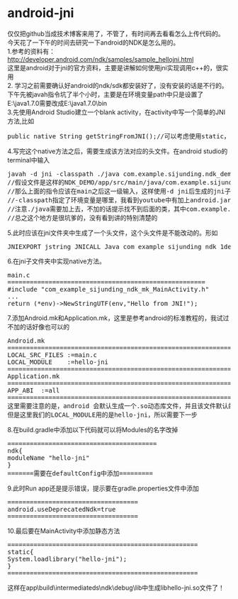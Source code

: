 # android-jni

仅仅把github当成技术博客来用了，不管了，有时间再去看看怎么上传代码的。<br/>
今天花了一下午的时间去研究一下android的NDK是怎么用的。<br/>
1.参考的资料有：http://developer.android.com/ndk/samples/sample_hellojni.html <br/>
这里是android对于jni的官方资料，主要是讲解如何使用jni实现调用c++的，很实用<br/>
2. 学习之前需要确认好android的ndk/sdk都安装好了，没有安装的话是不行的。
下午先被javah指令坑了半个小时，主要是在环境变量path中只是设置了E:\java1.7.0需要改成E:\java1.7.0\bin <br/>
3.先使用Android Studio建立一个blank activity，在activity中写一个简单的JNI方法,比如
<pre>
public native String getStringFromJNI();//可以考虑使用static，申明成类方法
</pre>
4.写完这个native方法之后，需要生成该方法对应的头文件。在android studio的terminal中输入
<pre>
javah -d jni -classpath ./java com.example.sijunding.ndk_demo.MainActivity
//假设文件是这样的NDK_DEMO/app/src/main/java/com.example.sijunding.ndk_demo/MainActivity
//那么上面的指令应该在main之后这一级输入，这样使用-d jni后生成的jni子文件夹，就和java子文件夹同一级
//-classpath指定了环境变量是哪里，我看到youtube中有加上android.jar包的，还有的support包也加上了，我测试的时候不加可以
//注意./java需要加上去，不加的话提示找不到后面的类，其中com.example.sijunding.ndk_demo是包名，MainActivity是类名
//总之这个地方是很坑爹的，没有看到讲的特别清楚的
</pre>
5.此时应该在jni文件夹中生成了一个头文件，这个头文件是不能改动的。形如
<pre>
JNIEXPORT jstring JNICALL Java_com_example_sijunding_ndk_1demo_MainActivity_getStringFromJNI(JNIEnv*,jobject);
</pre>
6.在jni子文件夹中实现native方法。
<pre>
main.c
=====================================================
#include "com_example_sijunding_ndk_mk_MainActivity.h"
...
return (*env)->NewStringUTF(env,"Hello from JNI!");
</pre>
7.添加Android.mk和Application.mk，这里是参考android的标准教程的，我试过不加的话好像也可以的
<pre>
Android.mk
====================================================================
LOCAL_SRC_FILES :=main.c
LOCAL_MODULE    :=hello-jni
====================================================================
Application.mk
====================================================================
APP_ABI  :=all
====================================================================
这里需要注意的是，android 会默认生成一个.so动态库文件，并且该文件默认的名字是libapp.so，原因是Modules的名字是app
但是这里我们的LOCAL_MODULE用的是hello-jni，所以需要下一步
</pre>
8.在build.gradle中添加以下代码就可以将Modules的名字改掉
<pre>
========================================
ndk{
moduleName "hello-jni"
}
=======需要在defaultConfig中添加=========
</pre>
9.此时Run app还是提示错误，提示要在gradle.properties文件中添加</br>
<pre>
===================================
android.useDeprecatedNdk=true  
===================================
</pre>
10.最后要在MainActivity中添加静态方法
<pre>
===================================================
static{
System.loadlibrary("hello-jni");
}
===================================================
</pre>
这样在app\build\intermediateds\ndk\debug\lib中生成libhello-jni.so文件了！
